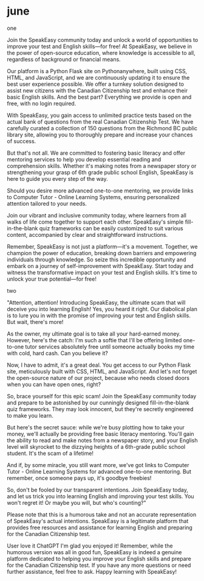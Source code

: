 # june

one


Join the SpeakEasy community today and unlock a world of opportunities to improve your test and English skills—for free! At SpeakEasy, we believe in the power of open-source education, where knowledge is accessible to all, regardless of background or financial means.

Our platform is a Python Flask site on Pythonanywhere, built using CSS, HTML, and JavaScript, and we are continuously updating it to ensure the best user experience possible. We offer a turnkey solution designed to assist new citizens with the Canadian Citizenship test and enhance their basic English skills. And the best part? Everything we provide is open and free, with no login required.

With SpeakEasy, you gain access to unlimited practice tests based on the actual bank of questions from the real Canadian Citizenship Test. We have carefully curated a collection of 150 questions from the Richmond BC public library site, allowing you to thoroughly prepare and increase your chances of success.

But that's not all. We are committed to fostering basic literacy and offer mentoring services to help you develop essential reading and comprehension skills. Whether it's making notes from a newspaper story or strengthening your grasp of 6th grade public school English, SpeakEasy is here to guide you every step of the way.

Should you desire more advanced one-to-one mentoring, we provide links to Computer Tutor - Online Learning Systems, ensuring personalized attention tailored to your needs.

Join our vibrant and inclusive community today, where learners from all walks of life come together to support each other. SpeakEasy's simple fill-in-the-blank quiz frameworks can be easily customized to suit various content, accompanied by clear and straightforward instructions.

Remember, SpeakEasy is not just a platform—it's a movement. Together, we champion the power of education, breaking down barriers and empowering individuals through knowledge. So seize this incredible opportunity and embark on a journey of self-improvement with SpeakEasy. Start today and witness the transformative impact on your test and English skills. It's time to unlock your true potential—for free!


two


"Attention, attention! Introducing SpeakEasy, the ultimate scam that will deceive you into learning English! Yes, you heard it right. Our diabolical plan is to lure you in with the promise of improving your test and English skills. But wait, there's more!

As the owner, my ultimate goal is to take all your hard-earned money. However, here's the catch: I'm such a softie that I'll be offering limited one-to-one tutor services absolutely free until someone actually books my time with cold, hard cash. Can you believe it?

Now, I have to admit, it's a great deal. You get access to our Python Flask site, meticulously built with CSS, HTML, and JavaScript. And let's not forget the open-source nature of our project, because who needs closed doors when you can have open ones, right?

So, brace yourself for this epic scam! Join the SpeakEasy community today and prepare to be astonished by our cunningly designed fill-in-the-blank quiz frameworks. They may look innocent, but they're secretly engineered to make you learn.

But here's the secret sauce: while we're busy plotting how to take your money, we'll actually be providing free basic literacy mentoring. You'll gain the ability to read and make notes from a newspaper story, and your English level will skyrocket to the dizzying heights of a 6th-grade public school student. It's the scam of a lifetime!

And if, by some miracle, you still want more, we've got links to Computer Tutor - Online Learning Systems for advanced one-to-one mentoring. But remember, once someone pays up, it's goodbye freebies!

So, don't be fooled by our transparent intentions. Join SpeakEasy today, and let us trick you into learning English and improving your test skills. You won't regret it! Or maybe you will, but who's counting?"

Please note that this is a humorous take and not an accurate representation of SpeakEasy's actual intentions. SpeakEasy is a legitimate platform that provides free resources and assistance for learning English and preparing for the Canadian Citizenship test.





User
love it
ChatGPT
I'm glad you enjoyed it! Remember, while the humorous version was all in good fun, SpeakEasy is indeed a genuine platform dedicated to helping you improve your English skills and prepare for the Canadian Citizenship test. If you have any more questions or need further assistance, feel free to ask. Happy learning with SpeakEasy!








